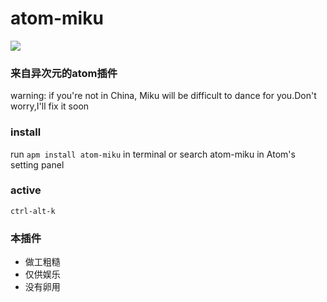 # atom-miku

![](http://ww2.sinaimg.cn/large/b29e5633gw1ezqv9qp6eeg209n0941kx.gif)

### 来自异次元的atom插件

warning: if you're not in China, Miku will be difficult to dance for you.Don't worry,I'll fix it soon

### install

run `apm install atom-miku` in terminal or search atom-miku in Atom's setting panel

### active 

`ctrl-alt-k`

### 本插件
 - 做工粗糙
 - 仅供娱乐
 - 没有卵用



